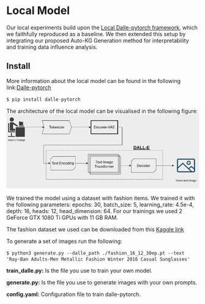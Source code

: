 # Local Model

Our local experiments build upon the [Local Dalle-pytorch framework](https://github.com/teoaivalis/Search-Based_Data_Influence_Analysis/tree/main/Local_Dalle), which we faithfully reproduced as a baseline. We then extended this setup by integrating our proposed Auto-KG Generation method for interpretability and training data influence analysis.

## Install

More information about the local model can be found in the following link:[Dalle-pytorch](https://github.com/lucidrains/DALLE-pytorch#install)

```python
$ pip install dalle-pytorch
```

The architecture of the local model can be visualised in the following figure:
![Local Model](local_dalle.png)

We trained the model using a dataset with fashion items. We trained it with the following parameters:
epochs: 30, batch_size: 5, learning_rate: 4.5e-4, depth: 16, heads: 12, head_dimension: 64.
For our trainings we used 2 GeForce GTX 1080 Ti GPUs with 11 GB RAM.
 
The fashion dataset we used can be downloaded from this [Kaggle link](https://www.kaggle.com/datasets/paramaggarwal/fashion-product-images-dataset)


To generate a set of images run the following:
```
$ python3 generate.py --dalle_path ./fashion_16_12_30ep.pt --text 'Ray-Ban Adults-Men Metallic Fashion Winter 2016 Casual Sunglasses'
```

**train_dalle.py:** Is the file you use to train your own model.

**generate.py:** Is the file you use to generate images with your own prompts.

**config.yaml:** Configuration file to train dalle-pytorch.

